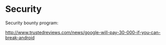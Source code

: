 # Security

Security bounty program:

<http://www.trustedreviews.com/news/google-will-pay-30-000-if-you-can-break-android>

